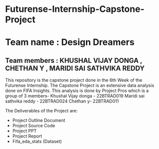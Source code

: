 # Futurense-Internship-Capstone-Project
# Team name : Design Dreamers  

## Team members : KHUSHAL VIJAY DONGA , CHETHAN Y , MARIDI SAI SATHVIKA REDDY

 
This repository is the capstone project done in the 6th Week of the Futurense Internship. The Capstone Project is an extensive data analysis done on FIFA Insights. This analysis is done by Project Pros which is a group of 3 members- Khushal Vijay donga - 22BTRAD019 Maridi sai sathvika reddy - 22BTRAD024 Chethan y- 22BTRAD011

The Deliverables of the Project are:

- Project Outline Document
- Project Source Code
- Project PPT
- Project Report
- Fifa_eda_stats (Dataset)
